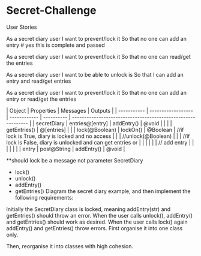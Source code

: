 # Secret-Challenge

User Stories

As a secret diary user
I want to prevent/lock it
So that no one can add an entry # yes this is complete and passed

As a secret diary user
I want to prevent/lock it
So that no one can read/get the entries

As a secret diary user
I want to be able to unlock is
So that I can add an entry and read/get entries

As a secret diary user
I want to prevent/lock it
So that no one can add an entry or read/get the entries

| Object      | Properties         | Messages     | Outputs    |
| ----------- | ------------------ | ------------ | ---------- | ------------------------------------------------------------ |
| secretDiary | entries@[entry]    | addEntry()   | @void      |
|             |                    | getEntries() | @[entries] |
|             | lock(@Boolean)     | lockOn()     | @Boolean   | //if lock is True, diary is locked and no access             |
|             | //unlock(@Boolean) |              |            | //if lock is False, diary is unlocked and can get entries or |
|             |                    |              |            | // add entry                                                 |
|             |                    |              |            |
| entry       | post@String        | addEntry()   | @void      |

\*\*should lock be a message not parameter
SecretDiary

- lock()
- unlock()
- addEntry()
- getEntries()
  Diagram the secret diary example, and then implement the following requirements:

Initially the SecretDiary class is locked, meaning addEntry(str) and getEntries() should throw an error.
When the user calls unlock(), addEntry() and getEntries() should work as desired.
When the user calls lock() again addEntry() and getEntries() throw errors.
First organise it into one class only.

Then, reorganise it into classes with high cohesion.
